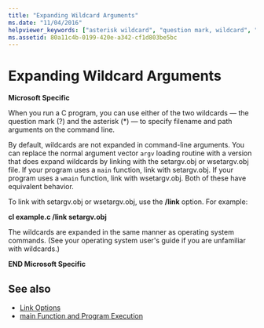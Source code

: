 ```yaml
---
title: "Expanding Wildcard Arguments"
ms.date: "11/04/2016"
helpviewer_keywords: ["asterisk wildcard", "question mark, wildcard", "expanding wildcard arguments", "wildcards, expanding"]
ms.assetid: 80a11c4b-0199-420e-a342-cf1d803be5bc
---
```

# Expanding Wildcard Arguments

**Microsoft Specific**

When you run a C program, you can use either of the two wildcards — the question mark (?) and the asterisk (*) — to specify filename and path arguments on the command line.

By default, wildcards are not expanded in command-line arguments. You can replace the normal argument vector `argv` loading routine with a version that does expand wildcards by linking with the setargv.obj or wsetargv.obj file. If your program uses a `main` function, link with setargv.obj. If your program uses a `wmain` function, link with wsetargv.obj. Both of these have equivalent behavior.

To link with setargv.obj or wsetargv.obj, use the **/link** option. For example:

**cl example.c /link setargv.obj**

The wildcards are expanded in the same manner as operating system commands. (See your operating system user's guide if you are unfamiliar with wildcards.)

**END Microsoft Specific**

## See also

- [Link Options](../c-runtime-library/link-options.md)
- [main Function and Program Execution](../c-language/main-function-and-program-execution.md)
